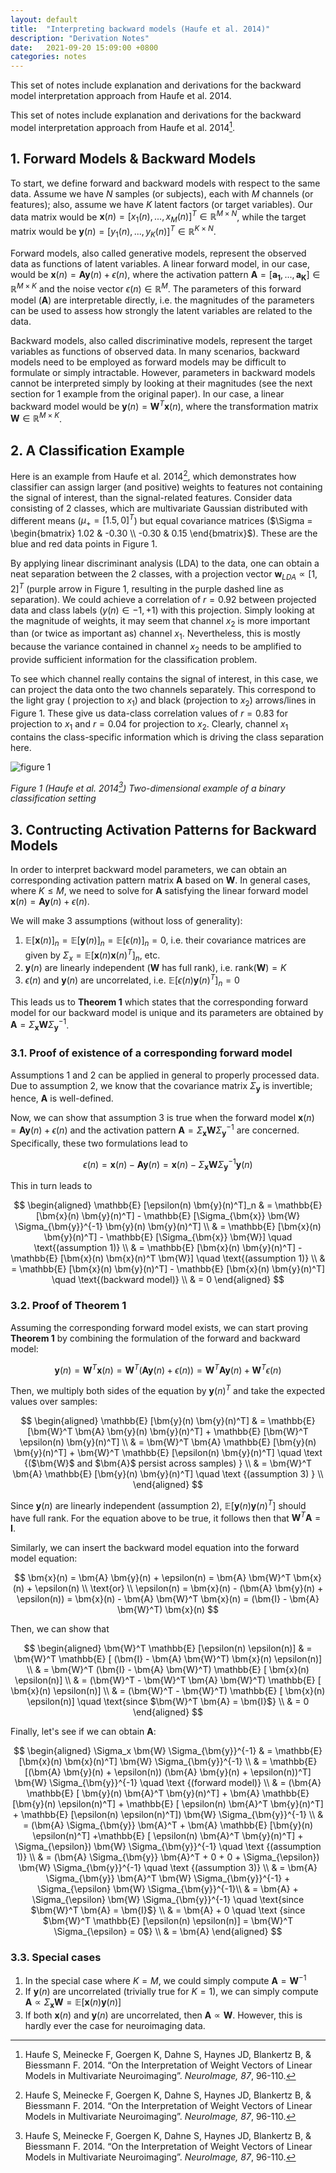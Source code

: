 ```yaml
---
layout: default
title:  "Interpreting backward models (Haufe et al. 2014)"
description: "Derivation Notes"
date:   2021-09-20 15:09:00 +0800
categories: notes
---
```


This set of notes include explanation and derivations for the backward model interpretation approach from Haufe et al. 2014.

This set of notes include explanation and derivations for the backward model interpretation approach from Haufe et al. 2014[^fn1].

## 1. Forward Models & Backward Models

To start, we define forward and backward models with respect to the same data. Assume we have $N$ samples (or subjects), each with $M$ channels (or features); also, assume we have $K$ latent factors (or target variables). Our data matrix would be $\bm{x}(n) = [x_1(n), ..., x_M(n)]^T \in \mathbb{R}^{M \times N}$, while the target matrix would be $\bm{y}(n) = [y_1(n), ..., y_K(n)]^T \in \mathbb{R}^{K \times N}$.

Forward models, also called generative models, represent the observed data as functions of latent variables. A linear forward model, in our case, would be $\bm{x}(n) = \bm{A}\bm{y}(n) + \epsilon(n)$, where the activation pattern $\bm{A} = [\bm{a_1}, ..., \bm{a_K}] \in \mathbb{R}^{M \times K}$ and the noise vector $\epsilon(n) \in \mathbb{R}^M$. The parameters of this forward model ($\bm{A}$) are interpretable directly, i.e. the magnitudes of the parameters can be used to assess how strongly the latent variables are related to the data.

Backward models, also called discriminative models, represent the target variables as functions of observed data. In many scenarios, backward models need to be employed as forward models may be difficult to formulate or simply intractable. However, parameters in backward models cannot be interpreted simply by looking at their magnitudes (see the next section for 1 example from the original paper). In our case, a linear backward model would be $\bm{y}(n) = \bm{W}^T\bm{x}(n)$, where the transformation matrix $\bm{W} \in \mathbb{R}^{M \times K}$.

## 2. A Classification Example

Here is an example from Haufe et al. 2014[^fn1], which demonstrates how classifier can assign larger (and positive) weights to features not containing the signal of interest, than the signal-related features. Consider data consisting of 2 classes, which are multivariate Gaussian distributed with different means ($\mu_+ = [1.5, 0]^T$) but equal covariance matrices ($\Sigma = \begin{bmatrix} 1.02 & -0.30 \\ -0.30 & 0.15 \end{bmatrix}$). These are the blue and red data points in Figure 1.

By applying linear discriminant analysis (LDA) to the data, one can obtain a neat separation between the 2 classes, with a projection vector $\bm{w}_{LDA} \propto [1, 2]^T$ (purple arrow in Figure 1, resulting in the purple dashed line as separation). We could achieve a correlation of $r = 0.92$ between projected data and class labels ($y(n) \in {-1, +1}$) with this projection. Simply looking at the magnitude of weights, it may seem that channel $x_2$ is more important than (or twice as important as) channel $x_1$. Nevertheless, this is mostly because the variance contained in channel $x_2$ needs to be amplified to provide sufficient information for the classification problem.

To see which channel really contains the signal of interest, in this case, we can project the data onto the two channels separately. This correspond to the light gray ( projection to $x_1$) and black (projection to $x_2$) arrows/lines in Figure 1. These give us data-class correlation values of $r = 0.83$ for projection to $x_1$ and $r = 0.04$ for projection to $x_2$. Clearly, channel $x_1$ contains the class-specific information which is driving the class separation here.

![figure 1](https://ars.els-cdn.com/content/image/1-s2.0-S1053811913010914-gr1.jpg)

*Figure 1 (Haufe et al. 2014[^fn1]) Two-dimensional example of a binary classification setting*

## 3. Contructing Activation Patterns for Backward Models

In order to interpret backward model parameters, we can obtain an corresponding activation pattern matrix $\bm{A}$ based on $\bm{W}$. In general cases, where $K \le M$, we need to solve for $\bm{A}$ satisfying the linear forward model $\bm{x}(n) = \bm{A}\bm{y}(n) + \epsilon(n)$.

We will make 3 assumptions (without loss of generality):

1. $\mathbb{E}[\bm{x}(n)]_n = \mathbb{E}[\bm{y}(n)]_n = \mathbb{E}[\epsilon(n)]_n = 0$, i.e. their covariance matrices are given by $\Sigma_x = \mathbb{E}[\bm{x}(n)\bm{x}(n)^T]_n$, etc.
2. $\bm{y}(n)$ are linearly independent ($\bm{W}$ has full rank), i.e. $\text{rank}(\bm{W}) = K$
3. $\epsilon(n)$ and $\bm{y}(n)$ are uncorrelated, i.e. $\mathbb{E}[\epsilon(n)\bm{y}(n)^T]_n = 0$

This leads us to **Theorem 1** which states that the corresponding forward model for our backward model is unique and its parameters are obtained by $\bm{A} = \Sigma_{\bm{x}}\bm{W}\Sigma_{\bm{y}}^{-1}$.

### 3.1. Proof of existence of a corresponding forward model

Assumptions 1 and 2 can be applied in general to properly processed data. Due to assumption 2, we know that the covariance matrix $\Sigma_{\bm{y}}$ is invertible; hence, $\bm{A}$ is well-defined. 

Now, we can show that assumption 3 is true when the forward model $\bm{x}(n) = \bm{A}\bm{y}(n) + \epsilon(n)$ and the activation pattern $\bm{A} = \Sigma_{\bm{x}}\bm{W}\Sigma_{\bm{y}}^{-1}$ are concerned. Specifically, these two formulations lead to

$$
\epsilon(n) = \bm{x}(n) - \bm{A} \bm{y}(n) = \bm{x}(n) - \Sigma_{\bm{x}} \bm{W} \Sigma_{\bm{y}}^{-1} \bm{y}(n)
$$

This in turn leads to

$$
\begin{aligned}
\mathbb{E} [\epsilon(n) \bm{y}(n)^T]_n & = \mathbb{E} [\bm{x}(n) \bm{y}(n)^T] - \mathbb{E} [\Sigma_{\bm{x}} \bm{W} \Sigma_{\bm{y}}^{-1} \bm{y}(n) \bm{y}(n)^T] \\
& = \mathbb{E} [\bm{x}(n) \bm{y}(n)^T] - \mathbb{E} [\Sigma_{\bm{x}} \bm{W}] \quad \text{(assumption 1)} \\
& = \mathbb{E} [\bm{x}(n) \bm{y}(n)^T] - \mathbb{E} [\bm{x}(n) \bm{x}(n)^T \bm{W}] \quad \text{(assumption 1)} \\
& = \mathbb{E} [\bm{x}(n) \bm{y}(n)^T] - \mathbb{E} [\bm{x}(n) \bm{y}(n)^T] \quad \text{(backward model)} \\
& = 0
\end{aligned}
$$

### 3.2. Proof of Theorem 1

Assuming the corresponding forward model exists, we can start proving **Theorem 1** by combining the formulation of the forward and backward model:

$$
\bm{y}(n) = \bm{W}^T \bm{x}(n) = \bm{W}^T (\bm{A} \bm{y}(n) + \epsilon(n)) = \bm{W}^T \bm{A} \bm{y}(n) + \bm{W}^T \epsilon(n)
$$

Then, we multiply both sides of the equation by $\bm{y}(n)^T$ and take the expected values over samples:

$$
\begin{aligned}
\mathbb{E} [\bm{y}(n) \bm{y}(n)^T] & = \mathbb{E} [\bm{W}^T \bm{A} \bm{y}(n) \bm{y}(n)^T] + \mathbb{E} [\bm{W}^T \epsilon(n) \bm{y}(n)^T] \\
& = \bm{W}^T \bm{A} \mathbb{E} [\bm{y}(n) \bm{y}(n)^T] + \bm{W}^T \mathbb{E} [\epsilon(n) \bm{y}(n)^T] \quad \text {($\bm{W}$ and $\bm{A}$ persist across samples) } \\
& = \bm{W}^T \bm{A} \mathbb{E} [\bm{y}(n) \bm{y}(n)^T] \quad \text {(assumption 3) } \\
\end{aligned}
$$

Since $\bm{y}(n)$ are linearly independent (assumption 2), $\mathbb{E} [\bm{y}(n) \bm{y}(n)^T]$ should have full rank. For the equation above to be true, it follows then that $\bm{W}^T \bm{A} = \bm{I}$.

Similarly, we can insert the backward model equation into the forward model equation:

$$
\bm{x}(n) = \bm{A} \bm{y}(n) + \epsilon(n) = \bm{A} \bm{W}^T \bm{x}(n) + \epsilon(n) \\
\text{or} \\
\epsilon(n) = \bm{x}(n) - (\bm{A} \bm{y}(n) + \epsilon(n)) = \bm{x}(n) - \bm{A} \bm{W}^T \bm{x}(n) = (\bm{I} - \bm{A} \bm{W}^T) \bm{x}(n)
$$

Then, we can show that

$$
\begin{aligned}
\bm{W}^T \mathbb{E} [\epsilon(n) \epsilon(n)] & = \bm{W}^T \mathbb{E} [ (\bm{I} - \bm{A} \bm{W}^T) \bm{x}(n) \epsilon(n)] \\
& = \bm{W}^T (\bm{I} - \bm{A} \bm{W}^T) \mathbb{E} [ \bm{x}(n) \epsilon(n)] \\
& = (\bm{W}^T - \bm{W}^T \bm{A} \bm{W}^T) \mathbb{E} [ \bm{x}(n) \epsilon(n)] \\
& = (\bm{W}^T - \bm{W}^T) \mathbb{E} [ \bm{x}(n) \epsilon(n)] \quad \text{since $\bm{W}^T \bm{A} = \bm{I}$} \\
& = 0
\end{aligned}
$$

Finally, let's see if we can obtain $\bm{A}$:

$$
\begin{aligned}
\Sigma_x \bm{W} \Sigma_{\bm{y}}^{-1} & = \mathbb{E} [\bm{x}(n) \bm{x}(n)^T] \bm{W} \Sigma_{\bm{y}}^{-1} \\
& = \mathbb{E} [(\bm{A} \bm{y}(n) + \epsilon(n)) (\bm{A} \bm{y}(n) + \epsilon(n))^T] \bm{W} \Sigma_{\bm{y}}^{-1} \quad \text {(forward model)} \\
& = (\bm{A} \mathbb{E} [ \bm{y}(n) \bm{A}^T \bm{y}(n)^T] + \bm{A} \mathbb{E} [\bm{y}(n) \epsilon(n)^T] + \mathbb{E} [ \epsilon(n) \bm{A}^T \bm{y}(n)^T] + \mathbb{E} [\epsilon(n) \epsilon(n)^T]) \bm{W} \Sigma_{\bm{y}}^{-1} \\
& = (\bm{A} \Sigma_{\bm{y}} \bm{A}^T  + \bm{A} \mathbb{E} [\bm{y}(n) \epsilon(n)^T] +\mathbb{E} [ \epsilon(n) \bm{A}^T \bm{y}(n)^T] + \Sigma_{\epsilon}) \bm{W} \Sigma_{\bm{y}}^{-1} \quad \text {(assumption 1)} \\
& = (\bm{A} \Sigma_{\bm{y}} \bm{A}^T + 0 + 0 + \Sigma_{\epsilon}) \bm{W} \Sigma_{\bm{y}}^{-1} \quad \text {(assumption 3)} \\
& = \bm{A} \Sigma_{\bm{y}} \bm{A}^T \bm{W} \Sigma_{\bm{y}}^{-1} + \Sigma_{\epsilon} \bm{W} \Sigma_{\bm{y}}^{-1}\\
& = \bm{A} + \Sigma_{\epsilon} \bm{W} \Sigma_{\bm{y}}^{-1} \quad \text{since $\bm{W}^T \bm{A} = \bm{I}$} \\
& = \bm{A} + 0 \quad \text {since $\bm{W}^T \mathbb{E} [\epsilon(n) \epsilon(n)] = \bm{W}^T \Sigma_{\epsilon} =  0$} \\
& = \bm{A}
\end{aligned}
$$

### 3.3. Special cases

1. In the special case where $K = M$, we could simply compute $\bm{A} = \bm{W}^{-1}$
2. If $\bm{y}(n)$ are uncorrelated (trivially true for $K = 1$), we can simply compute $\bm{A} \propto \Sigma_{\bm{x}} \bm{W} = \mathbb{E} [\bm{x}(n) \bm{y}(n)]$
3. If both $\bm{x}(n)$ and $\bm{y}(n)$ are uncorrelated, then $\bm{A} \propto \bm{W}$. However, this is hardly ever the case for neuroimaging data.

[^fn1]: Haufe S, Meinecke F, Goergen K, Dahne S, Haynes JD, Blankertz B, & Biessmann F. 2014. “On the Interpretation of Weight Vectors of Linear Models in Multivariate Neuroimaging”. *NeuroImage, 87*, 96-110.


